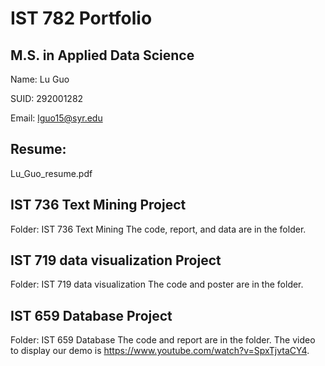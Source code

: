 # IST 782 Portfolio
## M.S. in Applied Data Science

Name: Lu Guo

SUID: 292001282

Email: lguo15@syr.edu

## Resume:
Lu_Guo_resume.pdf

## IST 736 Text Mining Project
Folder: IST 736 Text Mining 
The code, report, and data are in the folder.

## IST 719 data visualization Project
Folder: IST 719 data visualization
The code and poster are in the folder.

## IST 659 Database Project
Folder: IST 659 Database
The code and report are in the folder. The video to display our demo is https://www.youtube.com/watch?v=SpxTjvtaCY4.

